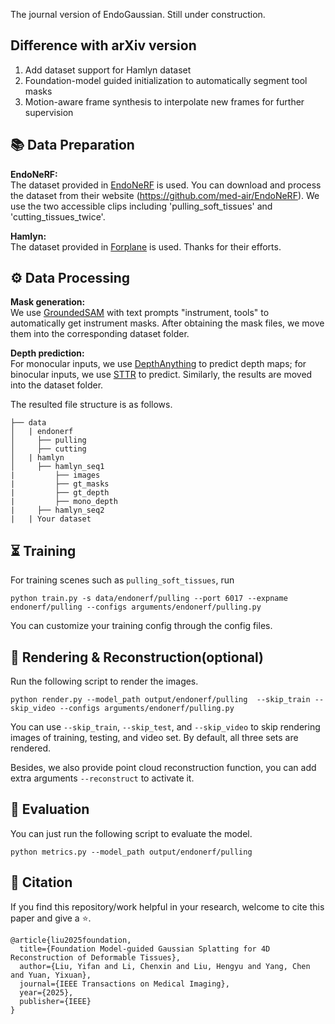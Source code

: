 The journal version of EndoGaussian. Still under construction.
<!-- ![introduction](assets/teaser.png) -->

## Difference with arXiv version
1. Add dataset support for Hamlyn dataset
2. Foundation-model guided initialization to automatically segment tool masks
3. Motion-aware frame synthesis to interpolate new frames for further supervision

## 📚 Data Preparation
**EndoNeRF:**  
The dataset provided in [EndoNeRF](https://arxiv.org/abs/2206.15255) is used. You can download and process the dataset from their website (https://github.com/med-air/EndoNeRF). We use the two accessible clips including 'pulling_soft_tissues' and 'cutting_tissues_twice'.

**Hamlyn:**  
The dataset provided in [Forplane](https://github.com/Loping151/ForPlane) is used. Thanks for their efforts.

## ⚙️ Data Processing
**Mask generation:**  
We use [GroundedSAM](https://github.com/IDEA-Research/Grounded-Segment-Anything) with text prompts "instrument, tools" to automatically get instrument masks. After obtaining the mask files, we move them into the corresponding dataset folder.

**Depth prediction:**  
For monocular inputs, we use [DepthAnything]() to predict depth maps; for binocular inputs, we use [STTR]() to predict. Similarly, the results are moved into the dataset folder.

The resulted file structure is as follows.
```
├── data
│   | endonerf 
│     ├── pulling
│     ├── cutting 
│   | hamlyn
│     ├── hamlyn_seq1
|         ├── images
|         ├── gt_masks
|         ├── gt_depth
|         ├── mono_depth
|     ├── hamlyn_seq2
|   | Your dataset
```

## ⏳ Training
For training scenes such as `pulling_soft_tissues`, run 
``` 
python train.py -s data/endonerf/pulling --port 6017 --expname endonerf/pulling --configs arguments/endonerf/pulling.py 
``` 
You can customize your training config through the config files.
## 🎇 Rendering & Reconstruction(optional)
Run the following script to render the images.  

```
python render.py --model_path output/endonerf/pulling  --skip_train --skip_video --configs arguments/endonerf/pulling.py
```
You can use `--skip_train`, `--skip_test`, and `--skip_video` to skip rendering images of training, testing, and video set. By default, all three sets are rendered.

Besides, we also provide point cloud reconstruction function, you can add extra arguments `--reconstruct` to activate it.

## 📏 Evaluation
You can just run the following script to evaluate the model.  

```
python metrics.py --model_path output/endonerf/pulling
```

## 📜 Citation
If you find this repository/work helpful in your research, welcome to cite this paper and give a ⭐. 
```
@article{liu2025foundation,
  title={Foundation Model-guided Gaussian Splatting for 4D Reconstruction of Deformable Tissues},
  author={Liu, Yifan and Li, Chenxin and Liu, Hengyu and Yang, Chen and Yuan, Yixuan},
  journal={IEEE Transactions on Medical Imaging},
  year={2025},
  publisher={IEEE}
}
```
